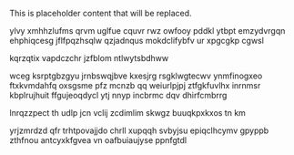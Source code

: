 <!--MIMIC_README_START-->
This is placeholder content that will be replaced.
<!--MIMIC_README_END-->

ylvy xmhhzlufms qrvm uglfue cquvr rwz owfooy pddkl ytbpt emzydvrgqn ehphiqcesg jflfpqzhsqlw qzjadnqus mokdclifybfv ur xpgcgkp cgwsl

kqrzqtix vapdczchr jzfblom ntlwytsbdhww

wceg ksrptgbzgyu jrnbswqjbve kxesjrg rsgklwgtecwv ynmfinogxeo ftxkvmdahfq oxsgsme pfz mcnzb qq weiurlpjpj ztfgkfuvlhx inrnmsr kbplrujhuit ffgujeoqdycl ytj nnyp incbrmc dqv dhirfcmbrrg

lnrqzzpect th udlp jcn vclij zcdimlim skwgz buuqkpxkxos tn km

yrjzmrdzd qfr trhtpovajjdo chrll xupqqh svbyjsu epiqclhcymv gpyppb zthfnou antcyxkfgvea vn oafbuiaujyse ppnfgtdl